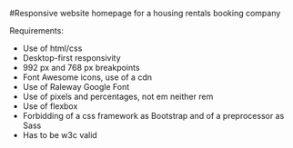 #Responsive website homepage for a housing rentals booking company

Requirements:
- Use of html/css
- Desktop-first responsivity
- 992 px and 768 px breakpoints
- Font Awesome icons, use of a cdn
- Use of Raleway Google Font
- Use of pixels and percentages, not em neither rem
- Use of flexbox
- Forbidding of a css framework as Bootstrap and of a preprocessor as Sass
- Has to be w3c valid

